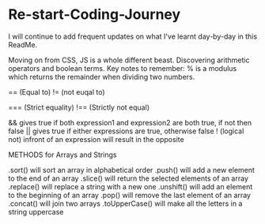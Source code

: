 # Re-start-Coding-Journey

I will continue to add frequent updates on what I've learnt day-by-day in this ReadMe. 

Moving on from CSS, JS is a whole different beast. 
Discovering arithmetic operators and boolean terms.
Key notes to remember:
% is a modulus which returns the remainder when dividing two numbers. 

== (Equal to)
!= (not euqal to)

=== (Strict equality)
!== (Strictly not equal)

&& gives true if both expression1 and expression2 are both true, if not then false
|| gives true if either expressions are true, otherwise false
! (logical not) infront of an expression will result in the opposite


METHODS for Arrays and Strings

.sort() will sort an array in alphabetical order
.push() will add a new element to the end of an array
.slice() will return the selected elements of an array
.replace() will replace a string with a new one
.unshift() will add an element to the beginning of an array
.pop() will remove the last element of an array
.concat() will join two arrays
.toUpperCase() will make all the letters in a string uppercase

